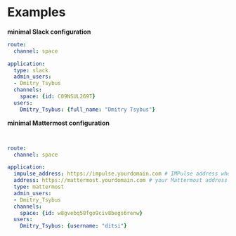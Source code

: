 # Examples

**minimal Slack configuration**

```yaml
route:
  channel: space

application:
  type: slack
  admin_users:
  - Dmitry_Tsybus
  channels:
    space: {id: C09NSUL269T}
  users:
    Dmitry_Tsybus: {full_name: "Dmitry Tsybus"}
```

**minimal Mattermost configuration**

```yaml


route:
  channel: space

application:
  impulse_address: https://impulse.yourdomain.com # IMPulse address where Mattermost will send button events
  address: https://mattermost.yourdomain.com # your Mattermost address
  type: mattermost
  admin_users:
  - Dmitry_Tsybus
  channels:
    space: {id: w8gvebq58fgo9civ8begs6renw}
  users:
    Dmitry_Tsybus: {username: "ditsi"}
```
